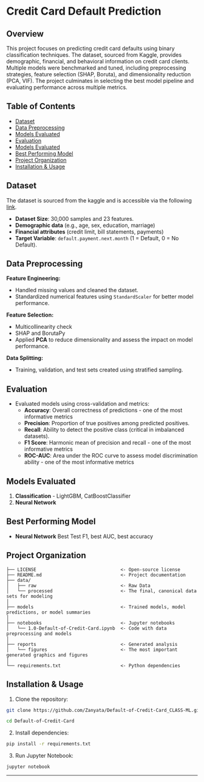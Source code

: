# Credit Card Default Prediction


## Overview
This project focuses on predicting credit card defaults using binary classification techniques. The dataset, sourced from Kaggle, provides demographic, financial, and behavioral information on credit card clients.
Multiple models were benchmarked and tuned, including preprocessing strategies, feature selection (SHAP, Boruta), and dimensionality reduction (PCA, VIF). The project culminates in selecting the best model pipeline and evaluating performance across multiple metrics.


## Table of Contents
- [Dataset](#dataset)
- [Data Preprocessing](#Data-Preprocessing)
- [Models Evaluated](#Models-Evaluated)
- [Evaluation](#Evaluation)
- [Models Evaluated](#Models-Evaluated)
- [Best Performing Model](#Best-Performing-Model)
- [Project Organization](#Project-Organization)
- [Installation & Usage](#Installation-&-Usage)


## Dataset
The dataset is sourced from the kaggle and is accessible via the following [link](https://www.kaggle.com/datasets/uciml/default-of-credit-card-clients-dataset).
- **Dataset Size**: 30,000 samples and 23 features.
- **Demographic data** (e.g., age, sex, education, marriage)
- **Financial attributes** (credit limit, bill statements, payments)
- **Target Variable**: `default.payment.next.month` (1 = Default, 0 = No Default).


## **Data Preprocessing**

**Feature Engineering:**
- Handled missing values and cleaned the dataset.
- Standardized numerical features using `StandardScaler` for better model performance.

**Feature Selection:**
- Multicollinearity check
- SHAP and BorutaPy
- Applied **PCA** to reduce dimensionality and assess the impact on model performance.

**Data Splitting:**
- Training, validation, and test sets created using stratified sampling.


## **Evaluation**
- Evaluated models using cross-validation and metrics:
  - **Accuracy**: Overall correctness of predictions - one of the most informative metrics
  - **Precision**: Proportion of true positives among predicted positives.
  - **Recall**: Ability to detect the positive class (critical in imbalanced datasets).
  - **F1 Score**: Harmonic mean of precision and recall - one of the most informative metrics
  - **ROC-AUC**: Area under the ROC curve to assess model discrimination ability - one of the most informative metrics

## Models Evaluated
1. **Classification** - LightGBM, CatBoostClassifier
2. **Neural Network**

## Best Performing Model
- **Neural Network** Best Test F1, best AUC, best accuracy



## Project Organization
```
├── LICENSE                               <- Open-source license
├── README.md                             <- Project documentation
├── data/
│   ├── raw                               <- Raw Data
│   └── processed                         <- The final, canonical data sets for modeling
│
├── models                                <- Trained models, model predictions, or model summaries
│
├── notebooks                             <- Jupyter notebooks
│   └── 1.0-Default-of-Credit-Card.ipynb  <- Code with data preprocessing and models
│
├── reports                               <- Generated analysis
│   └── figures                           <- The most important generated graphics and figures
│
└── requirements.txt                      <- Python dependencies
```


## Installation & Usage
1. Clone the repository:
```bash
git clone https://github.com/Zanyata/Default-of-Credit-Card_CLASS-ML.git
```
```bash
cd Default-of-Credit-Card
```
2. Install dependencies:
```bash
pip install -r requirements.txt
```
3. Run Jupyter Notebook:
```bash
jupyter notebook
```
--------